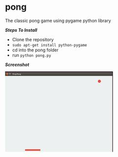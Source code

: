 # pong
The classic pong game using pygame python library

***Steps To Install***
- Clone the repository
- `sudo apt-get install python-pygame`
- cd into the pong folder
- run `python pong.py`

***Screenshot***

![pong](https://github.com/amanpurohit/pong/blob/master/screenshot/screenshot.png)
